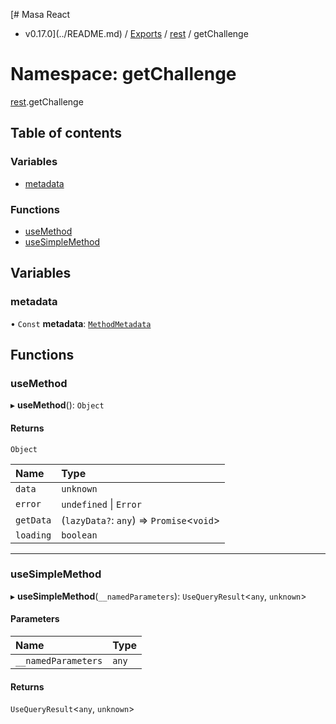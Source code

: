 [# Masa React
 - v0.17.0](../README.md) / [Exports](../modules.md) / [rest](rest.md) / getChallenge

# Namespace: getChallenge

[rest](rest.md).getChallenge

## Table of contents

### Variables

- [metadata](rest.getChallenge.md#metadata)

### Functions

- [useMethod](rest.getChallenge.md#usemethod)
- [useSimpleMethod](rest.getChallenge.md#usesimplemethod)

## Variables

### metadata

• `Const` **metadata**: [`MethodMetadata`](../interfaces/rest.MethodMetadata.md)

## Functions

### useMethod

▸ **useMethod**(): `Object`

#### Returns

`Object`

| Name | Type |
| :------ | :------ |
| `data` | `unknown` |
| `error` | `undefined` \| `Error` |
| `getData` | (`lazyData?`: `any`) => `Promise`<`void`\> |
| `loading` | `boolean` |

___

### useSimpleMethod

▸ **useSimpleMethod**(`__namedParameters`): `UseQueryResult`<`any`, `unknown`\>

#### Parameters

| Name | Type |
| :------ | :------ |
| `__namedParameters` | `any` |

#### Returns

`UseQueryResult`<`any`, `unknown`\>
